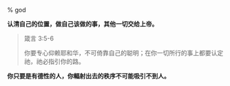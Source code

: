 % god

__认清自己的位置，做自己该做的事，其他一切交给上帝。__

> 箴言 3:5-6
>
> 你要专心仰赖耶和华，不可倚靠自己的聪明；在你一切所行的事上都要认定祂，祂必指引你的路。

__你只要是有德性的人，你輻射出去的秩序不可能吸引不到人。__
